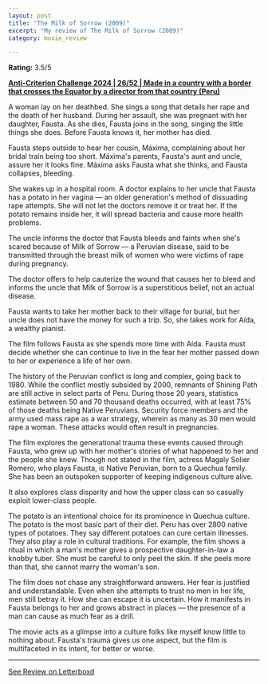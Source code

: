 ```yaml
---
layout: post
title: "The Milk of Sorrow (2009)"
excerpt: "My review of The Milk of Sorrow (2009)"
category: movie_review

---
```


**Rating:** 3.5/5

<b><a href="https://boxd.it/qBmUY/detail">Anti-Criterion Challenge 2024 | 26/52 | Made in a country with a border that crosses the Equator by a director from that country (Peru)</a></b>

A woman lay on her deathbed. She sings a song that details her rape and the death of her husband. During her assault, she was pregnant with her daughter, Fausta. As she dies, Fausta joins in the song, singing the little things she does. Before Fausta knows it, her mother has died.

Fausta steps outside to hear her cousin, Máxima, complaining about her bridal train being too short. Máxima's parents, Fausta's aunt and uncle, assure her it looks fine. Máxima asks Fausta what she thinks, and Fausta collapses, bleeding. 

She wakes up in a hospital room. A doctor explains to her uncle that Fausta has a potato in her vagina — an older generation's method of dissuading rape attempts. She will not let the doctors remove it or treat her. If the potato remains inside her, it will spread bacteria and cause more health problems.

The uncle informs the doctor that Fausta bleeds and faints when she's scared because of Milk of Sorrow — a Peruvian disease, said to be transmitted through the breast milk of women who were victims of rape during pregnancy.

The doctor offers to help cauterize the wound that causes her to bleed and informs the uncle that Milk of Sorrow is a superstitious belief, not an actual disease.

Fausta wants to take her mother back to their village for burial, but her uncle does not have the money for such a trip. So, she takes work for Aída, a wealthy pianist.

The film follows Fausta as she spends more time with Aída. Fausta must decide whether she can continue to live in the fear her mother passed down to her or experience a life of her own.

The history of the Peruvian conflict is long and complex, going back to 1980. While the conflict mostly subsided by 2000, remnants of Shining Path are still active in select parts of Peru. During those 20 years, statistics estimate between 50 and 70 thousand deaths occurred, with at least 75% of those deaths being Native Peruvians. Security force members and the army used mass rape as a war strategy, wherein as many as 30 men would rape a woman. These attacks would often result in pregnancies.

The film explores the generational trauma these events caused through Fausta, who grew up with her mother's stories of what happened to her and the people she knew. Though not stated in the film, actress Magaly Solier Romero, who plays Fausta, is Native Peruvian, born to a Quechua family. She has been an outspoken supporter of keeping indigenous culture alive.

It also explores class disparity and how the upper class can so casually exploit lower-class people. 

The potato is an intentional choice for its prominence in Quechua culture. The potato is the most basic part of their diet. Peru has over 2800 native types of potatoes. They say different potatoes can cure certain illnesses. They also play a role in cultural traditions. For example, the film shows a ritual in which a man's mother gives a prospective daughter-in-law a knobby tuber. She must be careful to only peel the skin. If she peels more than that, she cannot marry the woman's son.

The film does not chase any straightforward answers. Her fear is justified and understandable. Even when she attempts to trust no men in her life, men still betray it. How she can escape it is uncertain. How it manifests in Fausta belongs to her and grows abstract in places — the presence of a man can cause as much fear as a drill. 

The movie acts as a glimpse into a culture folks like myself know little to nothing about. Fausta's trauma gives us one aspect, but the film is multifaceted in its intent, for better or worse.

<hr>

[See Review on Letterboxd](https://boxd.it/6K45SH)
